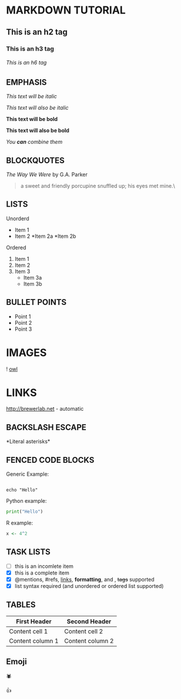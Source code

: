 # MARKDOWN TUTORIAL
## This is an h2 tag

### This is an h3 tag

###### This is an h6 tag

## EMPHASIS

*This text will be italic*

_This text will also be italic_

**This text will be bold**

__This text will also be bold__

_You **can** combine them_

## BLOCKQUOTES

_The Way We Were_ by G.A. Parker

> a sweet and friendly porcupine snuffled up; his eyes met mine.\

## LISTS
 Unorderd
* Item 1
* Item 2
	*Item 2a
	*Item 2b

Ordered
1. Item 1
2. Item 2
3. Item 3
	* Item 3a
	* Item 3b
 
## BULLET POINTS

- Point 1
- Point 2
- Point 3

# IMAGES

! [owl](https://images.app.goo.gl/oy9U7H5EB262eVyRA)

# LINKS

http://brewerlab.net - automatic

## BACKSLASH ESCAPE

\*Literal asterisks\*

## FENCED CODE BLOCKS

Generic Example:

```

echo "Hello"
```

Python example:

```python
print("Hello")
```

R example:

```r
x <- 4^2
```

## TASK LISTS

- [ ] this is an incomlete item
- [x] this is a complete item
- [x] @mentions, #refs, [links](), **formatting**, and , <del>tags</del> supported
- [x] list syntax required (and unordered or ordered list supported)

## TABLES

First Header | Second Header
------------ | -------------
Content cell 1 | Content cell 2
Content column 1 | Content column 2

## Emoji

:spider:

:+1:
